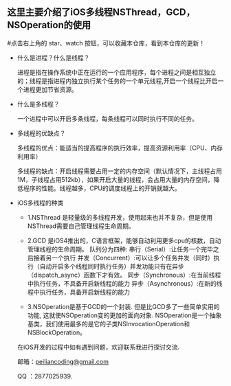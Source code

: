 


这里主要介绍了iOS多线程NSThread，GCD，NSOperation的使用
-----------------------------------------------------

#点击右上角的 star、watch 按钮，可以收藏本仓库，看到本仓库的更新！




* 什么是进程？什么是线程？
    
    进程是指在操作系统中正在运行的一个应用程序，每个进程之间是相互独立的；线程是指进程内独立执行某个任务的一个单元线程,开启一个线程比开启一个进程更加节省资源。

* 什么是多线程？

    一个进程中可以开启多条线程，每条线程可以同时执行不同的任务。
    
* 多线程的优缺点？

    多线程的优点：能适当的提高程序的执行效率，提高资源利用率（CPU、内存利用率）
    
    多线程的缺点：开启线程需要占用一定的内存空间（默认情况下，主线程占用1M，子线程占用512kb），如果开启大量的线程，会占用大量的内存空间，降低程序的性能。线程越多，CPU的调度线程上的开销就越大。
    
* iOS多线程的种类
   
  * 1.NSThread 是轻量级的多线程开发，使用起来也并不复杂，但是使用NSThread需要自己管理线程生命周期。   

  * 2.GCD 是iOS4推出的，C语言框架，能够自动利用更多cpu的核数，自动管理线程的生命周期。
    队列分为四种:
    串行（Serial）:让任务一个完毕之后接着另一个执行
    并发（Concurrent）:可以让多个任务并发（同时）执行（自动开启多个线程同时执行任务）并发功能只有在异步（dispatch_async）函数下才有效。
    同步（Synchronous）:在当前线程中执行任务，不具备开启新线程的能力
    异步（Asynchronous）:在新的线程中执行任务，具备开启新线程的能力

  * 3.NSOperation是基于GCD的一个封装. 但是比GCD多了一些简单实用的功能, 这就使NSOperation变的更加的面向对象.
    NSOperation是一个抽象基类，我们使用最多的是它的子类NSInvocationOperation和NSBlockOperation。

  在iOS开发的过程中如有遇到问题，欢迎联系我进行探讨交流.

  邮箱：peiliancoding@gmail.com 

  QQ ：2877025939.
